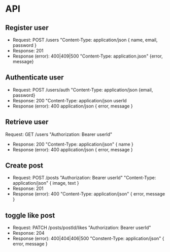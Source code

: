 <!-- TEST DRIVEN DESIGN (TDD) -->

# API

## Register user

- Request: POST /users "Content-Type: application/json { name, email, password }
- Response: 201
- Response (error): 400|409|500 "Content-Type: application.json" {error, message}

## Authenticate user

- Request: POST /users/auth "Content-Type: application/json {email, password}
- Response: 200 "Content-Type: application/json userId
- Response (error): 400 application/json { error, message }

## Retrieve user

Request: GET /users "Authorization: Bearer userId"

- Response: 200 "Content-Type: application/json" { name }
- Response (error): 400 application/json { error, message }

## Create post

<!-- (⭐Authorization, se utiliza cuando eres usuario "te has logueado"
el userId, deberiamos protegerlo con una firma digital.) -->

- Request: POST /posts "Authorization: Bearer userId" "Content-Type: application/json" { image, text }
- Response: 201
- Response (error): 400 "Content-Type: application/json" { error, message }

## toggle like post

- Request: PATCH /posts/postId/likes "Authorization: Bearer userId"
- Response: 204
- Response (error): 400|404|406|500 "Constent-Type: application/json" { error, message }
